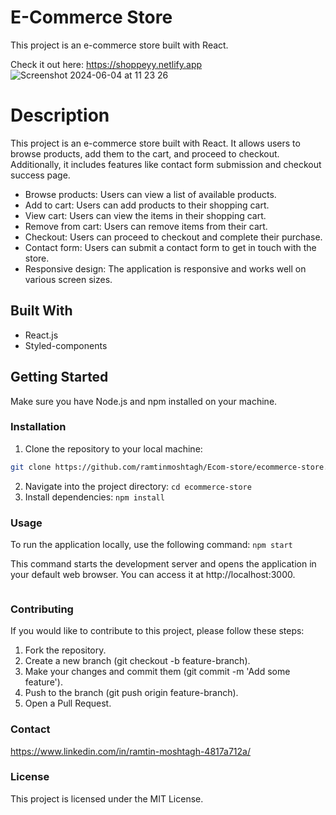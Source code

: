 # E-Commerce Store

This project is an e-commerce store built with React.

Check it out here: https://shoppeyy.netlify.app
![Screenshot 2024-06-04 at 11 23 26](https://github.com/RamtinMoshtagh/Ecom-store/assets/95631899/e632b5b1-575b-404c-b686-8ecfd0b19e8e)

# Description
This project is an e-commerce store built with React. It allows users to browse products, add them to the cart, and proceed to checkout. Additionally, it includes features like contact form submission and checkout success page.

- Browse products: Users can view a list of available products.
- Add to cart: Users can add products to their shopping cart.
- View cart: Users can view the items in their shopping cart.
- Remove from cart: Users can remove items from their cart.
- Checkout: Users can proceed to checkout and complete their purchase.
- Contact form: Users can submit a contact form to get in touch with the store.
- Responsive design: The application is responsive and works well on various screen sizes.

## Built With
- React.js
- Styled-components

## Getting Started
Make sure you have Node.js and npm installed on your machine.

### Installation
1. Clone the repository to your local machine:
```bash
git clone https://github.com/ramtinmoshtagh/Ecom-store/ecommerce-store.git
```
2. Navigate into the project directory:
`cd ecommerce-store`
3. Install dependencies:
`npm install`

### Usage
To run the application locally, use the following command:
`npm start`

This command starts the development server and opens the application in your default web browser. You can access it at http://localhost:3000.
```
```
### Contributing

If you would like to contribute to this project, please follow these steps:
1. Fork the repository.
2. Create a new branch (git checkout -b feature-branch).
3. Make your changes and commit them (git commit -m 'Add some feature').
4. Push to the branch (git push origin feature-branch).
5. Open a Pull Request. 
### Contact

https://www.linkedin.com/in/ramtin-moshtagh-4817a712a/

### License

This project is licensed under the MIT License.
```
